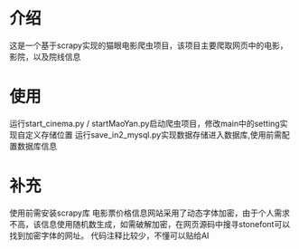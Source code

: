 # 介绍
这是一个基于scrapy实现的猫眼电影爬虫项目，该项目主要爬取网页中的电影，影院，以及院线信息
# 使用
运行start_cinema.py / startMaoYan.py启动爬虫项目，修改main中的setting实现自定义存储位置
运行save_in2_mysql.py实现数据存储进入数据库,使用前需配置数据库信息
# 补充
使用前需安装scrapy库
电影票价格信息网站采用了动态字体加密，由于个人需求不高，该信息使用随机数生成，如需破解加密，在网页源码中搜寻stonefont可以找到加密字体的网址。
代码注释比较少，不懂可以贴给AI
